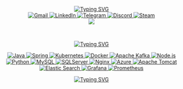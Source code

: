 <p align="center">
  <a href="https://github.com/Guberlo">
      <img src="https://readme-typing-svg.demolab.com?font=Rubik&size=24&duration=2000&color=2B69FF&center=true&pause=100&multiline=true&width=600&height=130&repeat=false&lines=Hi%21+I%27m+Salvo;Computer+Science+Student+%7C+Software+Engineer;DevOps+%7C+Open+Source+Promoter" alt="Typing SVG" />
  </a>
  <br/>
   <a href="mailto:salasero24@gmail.com">
    <img alt="Gmail" src="https://img.shields.io/badge/Gmail-D14836?style=flat&logo=gmail&logoColor=white">
  </a>  
  <a href="https://www.linkedin.com/in/salasero/">
      <img alt="LinkedIn" src="https://img.shields.io/badge/-Linkedin-blue?style=flat&logo=linkedin">
  </a>
  <a href="https://t.me/salasero">
      <img alt="Telegram" src="https://img.shields.io/badge/Telegram-2CA5E0?style=flat&logo=telegram&logoColor=white">
  </a>
  <a href='https://scholar.google.com/citations?user=b___QQ8AAAAJ&hl=en&authuser=1&oi=sra' target="_blank">
      <img alt='Discord' src="https://img.shields.io/badge/Discord-7289DA?style=flat&logo=discord&logoColor=white">
  </a>
  <a href="https://steamcommunity.com/profiles/76561198255102738/">
      <img alt="Steam" src="https://img.shields.io/badge/Steam-000000?style=flat&logo=steam&logoColor=white">
  </a>
  
  <br/> 
  
  <a href="https://github.com/Guberlo">
      <img src="https://github-stats-alpha.vercel.app/api?username=Guberlo&cc=22272e&tc=37BCF6&ic=fff&bc=0000">
  </a>
</p>

<p align="left">
 
</p>

<br/>

<p align="center">
   <a href="https://git.io/typing-svg"><img src="https://readme-typing-svg.demolab.com?font=Rubik&pause=1000&color=FF8735&size=24&center=true&repeat=false&random=false&width=435&lines=Hard+skills%3A" alt="Typing SVG" /></a>
</p>

<p align="center">
  <a href="">
    <img alt="Java" src="https://img.shields.io/badge/Java-ED8B00?style=flat&logo=openjdk&logoColor=white">
  </a>
  <a href="">
    <img alt="Spring" src="https://img.shields.io/badge/Spring-6DB33F?style=flat&logo=spring&logoColor=white">
  </a>
  <a href="">
    <img alt="Kubernetes" src="https://img.shields.io/badge/kubernetes-%23326ce5.svg?style=flat&logo=kubernetes&logoColor=white">
  </a>
  <a href="">
    <img alt="Docker" src="https://img.shields.io/badge/docker-%230db7ed.svg?style=flat&logo=docker&logoColor=white">
  </a>
  <a href="">
    <img alt="Apache Kafka" src="https://img.shields.io/badge/Apache%20Kafka-000?style=flat&logo=apachekafka">
  </a>
  <a href="">
    <img alt="Node.js" src="https://img.shields.io/badge/node.js-6DA55F?style=flat&logo=node.js&logoColor=white">
  </a>
  <a href="">
    <img alt="Python" src="https://img.shields.io/badge/python-3670A0?style=flat&logo=python&logoColor=ffdd54">
  </a>
  <a href="">
    <img alt="MySQL" src="https://img.shields.io/badge/mysql-4479A1.svg?style=flat&logo=mysql&logoColor=white">
  </a>
  <a href="">
    <img alt="SQLServer" src="https://img.shields.io/badge/Microsoft%20SQL%20Server-CC2927?style=flat&logo=microsoft%20sql%20server&logoColor=white">
  </a>
  <a href="">
    <img alt="Nginx" src="https://img.shields.io/badge/nginx-%23009639.svg?style=flat&logo=nginx&logoColor=white">
  </a>
  <a href="">
    <img alt="Azure" src="https://img.shields.io/badge/azure-%230072C6.svg?style=flat&logo=microsoftazure&logoColor=white">
  </a>
  <a href="">
    <img alt="Apache Tomcat" src="https://img.shields.io/badge/apache%20tomcat-%23F8DC75.svg?style=flat&logo=apache-tomcat&logoColor=black">
  </a>
  <a href="">
    <img alt="Elastic Search" src="https://img.shields.io/badge/-ElasticSearch-005571?style=flat&logo=elasticsearch">
  </a>
  <a href="">
    <img alt="Grafana" src="https://img.shields.io/badge/grafana-%23F46800.svg?style=flat&logo=grafana&logoColor=white">
  </a>
  <a href="">
    <img alt="Prometheus" src="https://img.shields.io/badge/Prometheus-E6522C?style=flat&logo=Prometheus&logoColor=white">
  </a>
  
</p>

<p align="center">
  <a href="https://git.io/typing-svg"><img src="https://readme-typing-svg.demolab.com?font=Rubik&size=24&duration=4000&pause=1000&color=2B69FF&center=true&multiline=true&repeat=false&random=false&width=800&height=125&lines=About+Me%3A;I+love+nature%2C+digital+art+and+videogames.;I+always+try+to+squeeze+in+some+time+to+learn+new+things.;I'm+always+looking+to+collaborate+on+open+source+projects." alt="Typing SVG" /></a>
</p>
